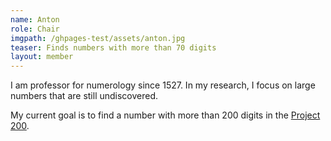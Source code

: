 ```yaml
---
name: Anton
role: Chair
imgpath: /ghpages-test/assets/anton.jpg
teaser: Finds numbers with more than 70 digits
layout: member
---
```


I am professor for numerology since 1527.
In my research, I focus on large numbers that are still undiscovered.

My current goal is to find a number with more than 200 digits in the
[Project 200](/ghpages-test/projects/project-200.html).
